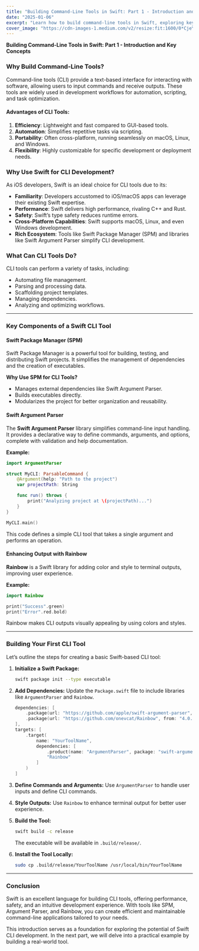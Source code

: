 ```yaml
---
title: "Building Command-Line Tools in Swift: Part 1 - Introduction and Key Concepts"
date: "2025-01-06"
excerpt: "Learn how to build command-line tools in Swift, exploring key concepts, libraries, and best practices."
cover_image: "https://cdn-images-1.medium.com/v2/resize:fit:1600/0*CjeY4uMJqJ4cYsfo"
---
```


**Building Command-Line Tools in Swift: Part 1 - Introduction and Key Concepts**

### Why Build Command-Line Tools?
Command-line tools (CLI) provide a text-based interface for interacting with software, allowing users to input commands and receive outputs. These tools are widely used in development workflows for automation, scripting, and task optimization.

#### Advantages of CLI Tools:
1. **Efficiency**: Lightweight and fast compared to GUI-based tools.
2. **Automation**: Simplifies repetitive tasks via scripting.
3. **Portability**: Often cross-platform, running seamlessly on macOS, Linux, and Windows.
4. **Flexibility**: Highly customizable for specific development or deployment needs.

### Why Use Swift for CLI Development?
As iOS developers, Swift is an ideal choice for CLI tools due to its:
- **Familiarity**: Developers accustomed to iOS/macOS apps can leverage their existing Swift expertise.
- **Performance**: Swift delivers high performance, rivaling C++ and Rust.
- **Safety**: Swift’s type safety reduces runtime errors.
- **Cross-Platform Capabilities**: Swift supports macOS, Linux, and even Windows development.
- **Rich Ecosystem**: Tools like Swift Package Manager (SPM) and libraries like Swift Argument Parser simplify CLI development.

### What Can CLI Tools Do?
CLI tools can perform a variety of tasks, including:
- Automating file management.
- Parsing and processing data.
- Scaffolding project templates.
- Managing dependencies.
- Analyzing and optimizing workflows.

---

### Key Components of a Swift CLI Tool

#### Swift Package Manager (SPM)
Swift Package Manager is a powerful tool for building, testing, and distributing Swift projects. It simplifies the management of dependencies and the creation of executables.

**Why Use SPM for CLI Tools?**
- Manages external dependencies like Swift Argument Parser.
- Builds executables directly.
- Modularizes the project for better organization and reusability.

#### Swift Argument Parser
The **Swift Argument Parser** library simplifies command-line input handling. It provides a declarative way to define commands, arguments, and options, complete with validation and help documentation.

**Example:**
```swift
import ArgumentParser

struct MyCLI: ParsableCommand {
    @Argument(help: "Path to the project")
    var projectPath: String

    func run() throws {
        print("Analyzing project at \(projectPath)...")
    }
}

MyCLI.main()
```
This code defines a simple CLI tool that takes a single argument and performs an operation.

#### Enhancing Output with Rainbow
**Rainbow** is a Swift library for adding color and style to terminal outputs, improving user experience.

**Example:**
```swift
import Rainbow

print("Success".green)
print("Error".red.bold)
```
Rainbow makes CLI outputs visually appealing by using colors and styles.

---

### Building Your First CLI Tool

Let’s outline the steps for creating a basic Swift-based CLI tool:

1. **Initialize a Swift Package:**
   ```bash
   swift package init --type executable
   ```

2. **Add Dependencies:**
   Update the `Package.swift` file to include libraries like `ArgumentParser` and `Rainbow`.
   ```swift
   dependencies: [
       .package(url: "https://github.com/apple/swift-argument-parser", from: "1.0.0"),
       .package(url: "https://github.com/onevcat/Rainbow", from: "4.0.0")
   ],
   targets: [
       .target(
           name: "YourToolName",
           dependencies: [
               .product(name: "ArgumentParser", package: "swift-argument-parser"),
               "Rainbow"
           ]
       )
   ]
   ```

3. **Define Commands and Arguments:**
   Use `ArgumentParser` to handle user inputs and define CLI commands.

4. **Style Outputs:**
   Use `Rainbow` to enhance terminal output for better user experience.

5. **Build the Tool:**
   ```bash
   swift build -c release
   ```
   The executable will be available in `.build/release/`.

6. **Install the Tool Locally:**
   ```bash
   sudo cp .build/release/YourToolName /usr/local/bin/YourToolName
   ```

---

### Conclusion
Swift is an excellent language for building CLI tools, offering performance, safety, and an intuitive development experience. With tools like SPM, Argument Parser, and Rainbow, you can create efficient and maintainable command-line applications tailored to your needs.

This introduction serves as a foundation for exploring the potential of Swift CLI development. In the next part, we will delve into a practical example by building a real-world tool.

